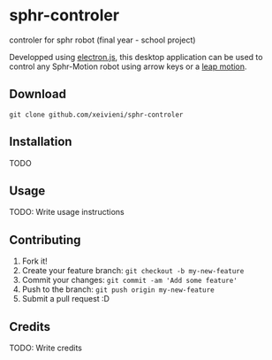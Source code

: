 # sphr-controler

controler for sphr robot (final year - school project)

Developped using [electron.js](http://electron.atom.io/), this desktop application can be used to control any Sphr-Motion robot using arrow keys or a [leap motion](https://www.leapmotion.com/).

## Download

```
git clone github.com/xeivieni/sphr-controler
```

## Installation

TODO

## Usage

TODO: Write usage instructions

## Contributing

1. Fork it!
2. Create your feature branch: `git checkout -b my-new-feature`
3. Commit your changes: `git commit -am 'Add some feature'`
4. Push to the branch: `git push origin my-new-feature`
5. Submit a pull request :D

## Credits

TODO: Write credits

